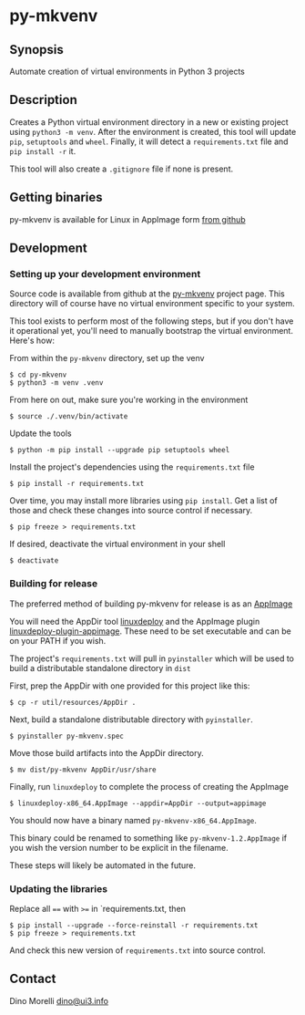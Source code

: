 # py-mkvenv


## Synopsis

Automate creation of virtual environments in Python 3 projects


## Description

Creates a Python virtual environment directory in a new or existing project
using `python3 -m venv`. After the environment is created, this tool will
update `pip`, `setuptools` and `wheel`. Finally, it will detect a
`requirements.txt` file and `pip install -r` it.

This tool will also create a `.gitignore` file if none is present.


## Getting binaries

py-mkvenv is available for Linux in AppImage form [from github](https://github.com/dino-/py-mkvenv/releases)


## Development

### Setting up your development environment

Source code is available from github at the
[py-mkvenv](https://github.com/dino-/py-mkvenv) project page. This directory
will of course have no virtual environment specific to your system.

This tool exists to perform most of the following steps, but if you don't have
it operational yet, you'll need to manually bootstrap the virtual environment.
Here's how:

From within the `py-mkvenv` directory, set up the venv

    $ cd py-mkvenv
    $ python3 -m venv .venv

From here on out, make sure you're working in the environment

    $ source ./.venv/bin/activate

Update the tools

    $ python -m pip install --upgrade pip setuptools wheel

Install the project's dependencies using the `requirements.txt` file

    $ pip install -r requirements.txt

Over time, you may install more libraries using `pip install`. Get a list of
those and check these changes into source control if necessary.

    $ pip freeze > requirements.txt

If desired, deactivate the virtual environment in your shell

    $ deactivate

### Building for release

The preferred method of building py-mkvenv for release is as an
[AppImage](https://appimage.org/)

You will need the AppDir tool [linuxdeploy](https://github.com/linuxdeploy/linuxdeploy)
and the AppImage plugin [linuxdeploy-plugin-appimage](https://github.com/linuxdeploy/linuxdeploy-plugin-appimage).
These need to be set executable and can be on your PATH if you wish.

The project's `requirements.txt` will pull in `pyinstaller` which will be used
to build a distributable standalone directory in `dist`

First, prep the AppDir with one provided for this project like this:

    $ cp -r util/resources/AppDir .

Next, build a standalone distributable directory with `pyinstaller`.

    $ pyinstaller py-mkvenv.spec

Move those build artifacts into the AppDir directory.

    $ mv dist/py-mkvenv AppDir/usr/share

Finally, run `linuxdeploy` to complete the process of creating the AppImage

    $ linuxdeploy-x86_64.AppImage --appdir=AppDir --output=appimage

You should now have a binary named `py-mkvenv-x86_64.AppImage`.

This binary could be renamed to something like `py-mkvenv-1.2.AppImage` if you
wish the version number to be explicit in the filename.

These steps will likely be automated in the future.

### Updating the libraries

Replace all `==` with `>=` in `requirements.txt, then

    $ pip install --upgrade --force-reinstall -r requirements.txt
    $ pip freeze > requirements.txt

And check this new version of `requirements.txt` into source control.


## Contact

Dino Morelli <dino@ui3.info>
